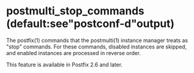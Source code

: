 # postmulti_stop_commands (default:see"postconf-d"output) 

 The postfix(1) commands that the postmulti(1) instance manager treats
as "stop" commands. For these commands, disabled instances are skipped,
and enabled instances are processed in reverse order. 

 This feature is available in Postfix 2.6 and later. 


